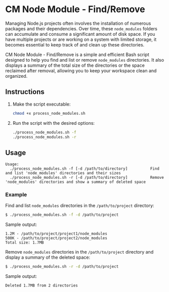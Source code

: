 # CM Node Module - Find/Remove

Managing Node.js projects often involves the installation of numerous packages and their dependencies. Over time, these `node_modules` folders can accumulate and consume a significant amount of disk space. If you have multiple projects or are working on a system with limited storage, it becomes essential to keep track of and clean up these directories.

CM Node Module - Find/Remove is a simple and efficient Bash script designed to help you find and list or remove `node_modules` directories. It also displays a summary of the total size of the directories or the space reclaimed after removal, allowing you to keep your workspace clean and organized.

## Instructions

1. Make the script executable:

   ```bash
   chmod +x process_node_modules.sh
   ```

2. Run the script with the desired options:

   ```bash
   ./process_node_modules.sh -f
   ./process_node_modules.sh -r
   ```

## Usage

```
Usage:
  ./process_node_modules.sh -f [-d /path/to/directory]          Find and list 'node_modules' directories and their sizes
  ./process_node_modules.sh -r [-d /path/to/directory]          Remove 'node_modules' directories and show a summary of deleted space
```

### Example

Find and list `node_modules` directories in the `/path/to/project` directory:

```bash
$ ./process_node_modules.sh -f -d /path/to/project
```

Sample output:

```text
1.2M - /path/to/project/project1/node_modules
500K - /path/to/project/project2/node_modules
Total size: 1.7MB
```

Remove `node_modules` directories in the `/path/to/project` directory and display a summary of the deleted space:

```bash
$ ./process_node_modules.sh -r -d /path/to/project
```

Sample output:

```text
Deleted 1.7MB from 2 directories
```
